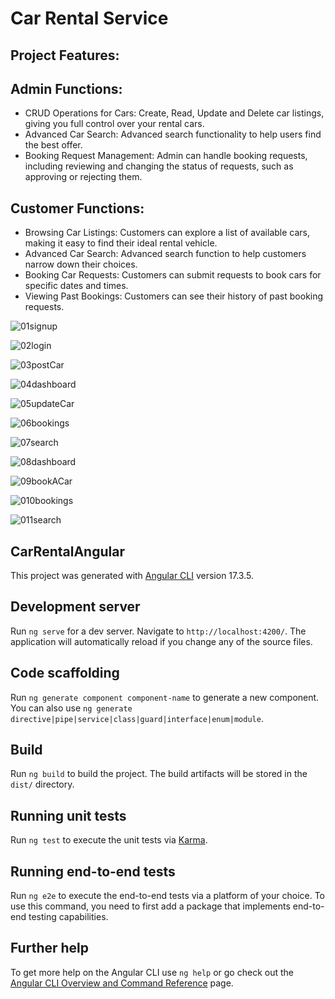 # Car Rental Service

## Project Features:

## Admin Functions:

* CRUD Operations for Cars: Create, Read, Update and Delete car listings, giving you full control over your rental cars.
* Advanced Car Search: Advanced search functionality to help users find the best offer.
* Booking Request Management: Admin can handle booking requests, including reviewing and changing the status of requests, such as approving or rejecting them.

## Customer Functions:

* Browsing Car Listings: Customers can explore a list of available cars, making it easy to find their ideal rental vehicle.
* Advanced Car Search: Advanced search function to help customers narrow down their choices.
* Booking Car Requests: Customers can submit requests to book cars for specific dates and times.
* Viewing Past Bookings: Customers can see their history of past booking requests.

![01signup](https://github.com/mczapiewski4/Simple-CRUD-Project/assets/104552288/a399340c-4c18-4314-aca3-cdcdb905043a)

![02login](https://github.com/mczapiewski4/Simple-CRUD-Project/assets/104552288/ad27799a-d9ea-4d60-b140-ab3ee4abddb0)

![03postCar](https://github.com/mczapiewski4/Simple-CRUD-Project/assets/104552288/8367c5aa-3687-4cba-8c5e-97f99ff8bd10)

![04dashboard](https://github.com/mczapiewski4/Simple-CRUD-Project/assets/104552288/0a7981fb-1c1d-41ad-9814-9fedcde78cde)

![05updateCar](https://github.com/mczapiewski4/Simple-CRUD-Project/assets/104552288/a05e4986-b2ee-4468-8ae1-4f279b0ae025)

![06bookings](https://github.com/mczapiewski4/Simple-CRUD-Project/assets/104552288/5fb600c5-a4db-407b-9959-1fa39d41f20a)

![07search](https://github.com/mczapiewski4/Simple-CRUD-Project/assets/104552288/63613d53-4470-4ecf-897a-3f37060b5418)

![08dashboard](https://github.com/mczapiewski4/Simple-CRUD-Project/assets/104552288/cc5dc13d-6c6f-4be0-8d49-fed56093785a)

![09bookACar](https://github.com/mczapiewski4/Simple-CRUD-Project/assets/104552288/549fbe7d-bf05-4538-a318-ab7a6369e49b)

![010bookings](https://github.com/mczapiewski4/Simple-CRUD-Project/assets/104552288/d55d50ea-455d-4521-b1f8-6a69b7321f78)

![011search](https://github.com/mczapiewski4/Simple-CRUD-Project/assets/104552288/938303e3-a87a-4ddf-9c6a-6100cc2a86db)


## CarRentalAngular

This project was generated with [Angular CLI](https://github.com/angular/angular-cli) version 17.3.5.

## Development server

Run `ng serve` for a dev server. Navigate to `http://localhost:4200/`. The application will automatically reload if you change any of the source files.

## Code scaffolding

Run `ng generate component component-name` to generate a new component. You can also use `ng generate directive|pipe|service|class|guard|interface|enum|module`.

## Build

Run `ng build` to build the project. The build artifacts will be stored in the `dist/` directory.

## Running unit tests

Run `ng test` to execute the unit tests via [Karma](https://karma-runner.github.io).

## Running end-to-end tests

Run `ng e2e` to execute the end-to-end tests via a platform of your choice. To use this command, you need to first add a package that implements end-to-end testing capabilities.

## Further help

To get more help on the Angular CLI use `ng help` or go check out the [Angular CLI Overview and Command Reference](https://angular.io/cli) page.
